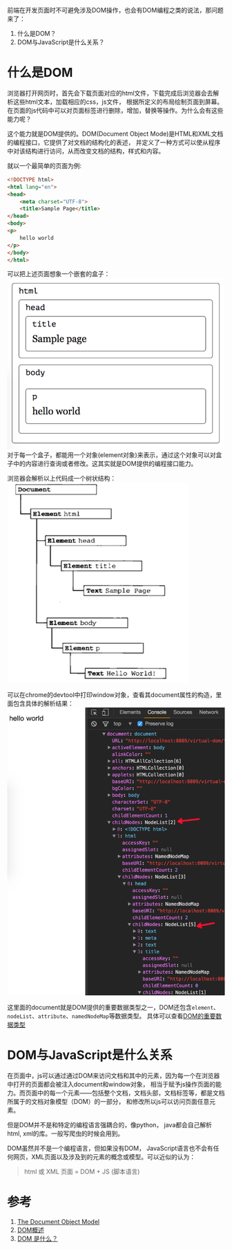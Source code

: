前端在开发页面时不可避免涉及DOM操作，也会有DOM编程之类的说法，那问题来了：
1. 什么是DOM？
2. DOM与JavaScript是什么关系？

# 什么是DOM
浏览器打开网页时，首先会下载页面对应的html文件，下载完成后浏览器会去解析这些html文本，加载相应的css，js文件，
根据所定义的布局绘制页面到屏幕。在页面的js代码中可以对页面标签进行删除，增加，替换等操作。为什么会有这些能力呢？

这个能力就是DOM提供的。DOM(Document Object Mode)是HTML和XML文档的编程接口，它提供了对文档的结构化的表述，
并定义了一种方式可以使从程序中对该结构进行访问，从而改变文档的结构，样式和内容。

就以一个最简单的页面为例:
```html
<!DOCTYPE html>
<html lang="en">
<head>
    <meta charset="UTF-8">
    <title>Sample Page</title>
</head>
<body>
<p>
    hello world
</p>
</body>
</html>
```
可以把上述页面想象一个嵌套的盒子：
![dom盒子](./img/box.png)
对于每一个盒子，都能用一个对象(element对象)来表示，通过这个对象可以对盒子中的内容进行查询或者修改。这其实就是DOM提供的编程接口能力。

浏览器会解析以上代码成一个树状结构：
![dom树结构](./img/dom_s.png)

可以在chrome的devtool中打印window对象，查看其document属性的构造，里面包含具体的解析结果：
![dom结构](./img/dom.png)

这里面的document就是DOM提供的重要数据类型之一，DOM还包含`element`、`nodeList`、`attribute`、`namedNodeMap`等数据类型。
具体可以查看[DOM的重要数据类型](https://developer.mozilla.org/zh-CN/docs/Web/API/Document_Object_Model/Introduction#Important_Data_Types)

# DOM与JavaScript是什么关系
在页面中，js可以通过通过DOM来访问文档和其中的元素，因为每一个在浏览器中打开的页面都会被注入document和window对象，
相当于赋予js操作页面的能力。而页面中的每一个元素——包括整个文档，文档头部，文档标签等，都是文档所属于的文档对象模型（DOM）的一部分，
和修改所以js可以访问页面任意元素。

但是DOM并不是和特定的编程语言强耦合的，像python， java都会自己解析html, xml的库。一般写爬虫的时候会用到。

DOM虽然并不是一个编程语言，但如果没有DOM， JavaScript语言也不会有任何网页，XML页面以及涉及到的元素的概念或模型。可以近似的认为：
>  html 或 XML 页面 = DOM + JS (脚本语言)

# 参考
1. [The Document Object Model](http://eloquentjavascript.net/13_dom.html)
2. [DOM概述](https://developer.mozilla.org/zh-CN/docs/Web/API/Document_Object_Model/Introduction#Important_Data_Types)
3. [DOM 是什么？](https://www.zhihu.com/question/34219998)